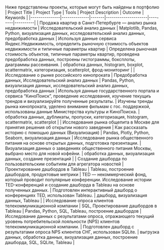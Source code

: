 Ниже представлены проекты, которые могут быть найдены в портфолио
| Project Title | Project Type | Tools | Project Description | Outcome | Keywords |
|---------------|--------------|-------|---------------------|---------|----------|
| Продажа квартир в Санкт-Петербурге — анализ рынка недвижимости | Исследовательский анализ данных | Matplotlib, Pandas, Python, визуализация данных, исследовательский анализ данных, предобработка данных | Используя данные сервиса Яндекс.Недвижимость, определить рыночную стоимость объектов недвижимости и типичные параметры квартир | Определена рыночная стоимость объектов, типичные параметры квартир, проведена предобработка данных, построены гистограммы, боксплоты, диаграммы рассеивания. | обработка данных, histogram, boxplot, scattermatrix, категоризация, scatterplot, фрод-мониторинг |
| Исследование о рынке российского кинопроката | Предобработка данных, Исследовательский анализ данных | Pandas, Python, визуализация данных, исследовательский анализ данных, предобработка данных | Используя данные государственного портала и сервиса “КиноПоиск”, проведение исследования, изучение текущиъ трендов и визуализируйте полученные результаты. | Изучены тренды рынка кинопроката, уделено внимание фильмам с гос. поддержкой, использованы данные Министерства культуры и КиноПоиска. | обработка данных, дубликаты, пропуски, категоризация, histogram, scattermatrix, scatterplot |
| Исследования рынка общепита в Москве для принятия решения об открытии нового заведения | Как рассказать историю с помощью данных (Визуализация) | Pandas, Plotly, Python, Seaborn, визуализация данных | Исследование рынка общественного питания на основе открытых данных, подготовка презентации. | Визуализация данных о заведениях общественного питания Москвы, выбрано место для новой кофейни. | обработка данных, визуализация данных, создание презентаций |
| Создание дашборда по пользовательским событиям для агрегатора новостей | Проектирование дашбордов в Tableau | Tableau, построение дашбордов, продуктовые метрики | TED — некоммерческий фонд, который проводит популярные конференции. Исследование истории TED-конференций и создание дашборда в Tableau на основе полученных данных. | Подготовлен интерактивный дашборд о конференциях TED, использован Tableau. | дашборд, визуализация данных, Tableau |
| Исследование опроса клиентов телекоммуникационной компании | SQL,  Проектирование дашбордов в Tableau  | Pandas, Python, SQL, Tableau, построение дашбордов | Исследование данных с результатами опроса, отражающего текущий уровень потребительской лояльности (NPS) клиентов телекоммуникационной компании. | Подготовлен дашборд с результатами опроса NPS клиентов СНГ, использован SQLite. | выгрузка данных, обработка данных, визуализация данных, построение дашборда, SQL, SQLite, Tableau |

